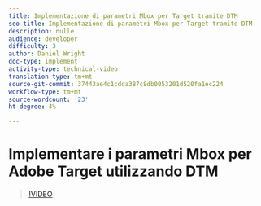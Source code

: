```yaml
---
title: Implementazione di parametri Mbox per Target tramite DTM
seo-title: Implementazione di parametri Mbox per Target tramite DTM
description: nulle
audience: developer
difficulty: 3
author: Daniel Wright
doc-type: implement
activity-type: technical-video
translation-type: tm+mt
source-git-commit: 37443ae4c1cdda387c8db0053201d520fa1ec224
workflow-type: tm+mt
source-wordcount: '23'
ht-degree: 4%

---
```



# Implementare i parametri Mbox per  Adobe Target utilizzando DTM

>[!VIDEO](https://video.tv.adobe.com/v/17383/?quality=12)